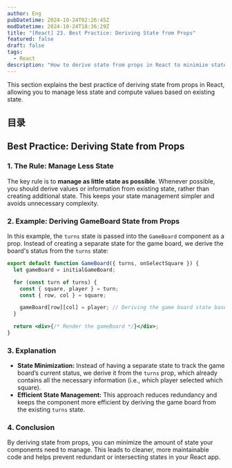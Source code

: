```yaml
---
author: Eng
pubDatetime: 2024-10-24T02:26:45Z
modDatetime: 2024-10-24T18:36:29Z
title: "[React] 23. Best Practice: Deriving State from Props"
featured: false
draft: false
tags:
  - React
description: "How to derive state from props in React to minimize state management."
---
```


This section explains the best practice of deriving state from props in React, allowing you to manage less state and compute values based on existing state.

## 目录

## Best Practice: Deriving State from Props

### 1. The Rule: Manage Less State

The key rule is to **manage as little state as possible**. Whenever possible, you should derive values or information from existing state, rather than creating additional state. This keeps your state management simpler and avoids unnecessary complexity.

### 2. Example: Deriving GameBoard State from Props

In this example, the `turns` state is passed into the `GameBoard` component as a prop. Instead of creating a separate state for the game board, we derive the board's status from the `turns` state:

```jsx
export default function GameBoard({ turns, onSelectSquare }) {
  let gameBoard = initialGameBoard;

  for (const turn of turns) {
    const { square, player } = turn;
    const { row, col } = square;

    gameBoard[row][col] = player; // Deriving the game board state based on the turns
  }

  return <div>{/* Render the gameBoard */}</div>;
}
```

### 3. Explanation

- **State Minimization:** Instead of having a separate state to track the game board’s current status, we derive it from the `turns` prop, which already contains all the necessary information (i.e., which player selected which square).
- **Efficient State Management:** This approach reduces redundancy and keeps the component more efficient by deriving the game board from the existing `turns` state.

### 4. Conclusion

By deriving state from props, you can minimize the amount of state your components need to manage. This leads to cleaner, more maintainable code and helps prevent redundant or intersecting states in your React app.
